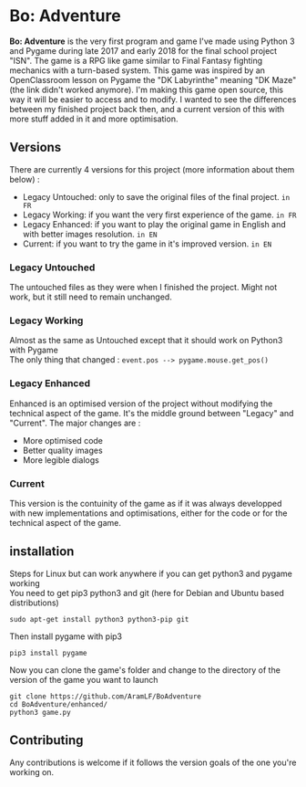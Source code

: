 # Bo: Adventure

**Bo: Adventure** is the very first program and game I've made using Python 3 and Pygame during late 2017 and early 2018 for the final school project "ISN".
The game is a RPG like game similar to Final Fantasy fighting mechanics with a turn-based system.
This game was inspired by an OpenClassroom lesson on Pygame the "DK Labyrinthe" meaning "DK Maze" (the link didn't worked anymore).
I'm making this game open source, this way it will be easier to access and to modify. I wanted to see the differences between my finished project back then, and a current version of this with more stuff added in it and more optimisation.

## Versions

There are currently 4 versions for this project (more information about them below) :
- Legacy Untouched: only to save the original files of the final project. `in FR`
- Legacy Working: if you want the very first experience of the game. `in FR`
- Legacy Enhanced: if you want to play the original game in English and with better images resolution. `in EN`
- Current: if you want to try the game in it's improved version. `in EN`

### Legacy Untouched
The untouched files as they were when I finished the project. Might not work, but it still need to remain unchanged.

### Legacy Working
Almost as the same as Untouched except that it should work on Python3 with Pygame  
The only thing that changed : `event.pos --> pygame.mouse.get_pos()`

### Legacy Enhanced
Enhanced is an optimised version of the project without modifying the technical aspect of the game.
It's the middle ground between "Legacy" and "Current".
The major changes are :
- More optimised code
- Better quality images
- More legible dialogs

### Current
This version is the contuinity of the game as if it was always developped with new implementations and optimisations, either for the code or for the technical aspect of the game.

## installation
Steps for Linux but can work anywhere if you can get python3 and pygame working  
You need to get pip3 python3 and git (here for Debian and Ubuntu based distributions)  
```
sudo apt-get install python3 python3-pip git
```
Then install pygame with pip3
```
pip3 install pygame
```
Now you can clone the game's folder and change to the directory of the version of the game you want to launch
```
git clone https://github.com/AramLF/BoAdventure
cd BoAdventure/enhanced/
python3 game.py
```

## Contributing
Any contributions is welcome if it follows the version goals of the one you're working on.

